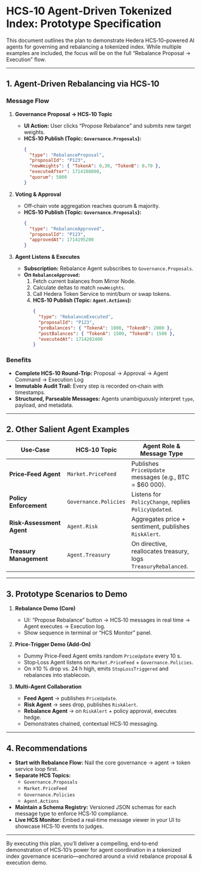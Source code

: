 # HCS‑10 Agent‑Driven Tokenized Index: Prototype Specification

This document outlines the plan to demonstrate Hedera HCS‑10–powered AI agents for governing and rebalancing a tokenized index. While multiple examples are included, the focus will be on the full “Rebalance Proposal → Execution” flow.

---

## 1. Agent‑Driven Rebalancing via HCS‑10

### Message Flow

1. **Governance Proposal → HCS‑10 Topic**  
   - **UI Action:** User clicks “Propose Rebalance” and submits new target weights.  
   - **HCS‑10 Publish (Topic: `Governance.Proposals`):**  
     ```json
     {
       "type": "RebalanceProposal",
       "proposalId": "P123",
       "newWeights": { "TokenA": 0.30, "TokenB": 0.70 },
       "executeAfter": 1714108800,     
       "quorum": 5000
     }
     ```

2. **Voting & Approval**  
   - Off‑chain vote aggregation reaches quorum & majority.
   - **HCS‑10 Publish (Topic: `Governance.Proposals`):**  
     ```json
     {
       "type": "RebalanceApproved",
       "proposalId": "P123",
       "approvedAt": 1714195200
     }
     ```

3. **Agent Listens & Executes**  
   - **Subscription:** Rebalance Agent subscribes to `Governance.Proposals`.  
   - **On `RebalanceApproved`:**  
     1. Fetch current balances from Mirror Node.  
     2. Calculate deltas to match `newWeights`.  
     3. Call Hedera Token Service to mint/burn or swap tokens.  
     4. **HCS‑10 Publish (Topic: `Agent.Actions`):**  
        ```json
        {
          "type": "RebalanceExecuted",
          "proposalId": "P123",
          "preBalances": { "TokenA": 1000, "TokenB": 2000 },
          "postBalances": { "TokenA": 1500, "TokenB": 1500 },
          "executedAt": 1714202400
        }
        ```

### Benefits

- **Complete HCS‑10 Round‑Trip:** Proposal → Approval → Agent Command → Execution Log  
- **Immutable Audit Trail:** Every step is recorded on‑chain with timestamps.  
- **Structured, Parseable Messages:** Agents unambiguously interpret `type`, payload, and metadata.

---

## 2. Other Salient Agent Examples

| Use‑Case                 | HCS‑10 Topic              | Agent Role & Message Type                   |
|--------------------------|---------------------------|----------------------------------------------|
| **Price‑Feed Agent**     | `Market.PriceFeed`        | Publishes `PriceUpdate` messages (e.g., BTC = $60 000). |
| **Policy Enforcement**   | `Governance.Policies`     | Listens for `PolicyChange`, replies `PolicyUpdated`.    |
| **Risk‑Assessment Agent**| `Agent.Risk`              | Aggregates price + sentiment, publishes `RiskAlert`.   |
| **Treasury Management**  | `Agent.Treasury`          | On directive, reallocates treasury, logs `TreasuryRebalanced`. |

---

## 3. Prototype Scenarios to Demo

1. **Rebalance Demo (Core)**  
   - UI: “Propose Rebalance” button → HCS‑10 messages in real time → Agent executes → Execution log.  
   - Show sequence in terminal or “HCS Monitor” panel.

2. **Price‑Trigger Demo (Add‑On)**  
   - Dummy Price‑Feed Agent emits random `PriceUpdate` every 10 s.  
   - Stop‑Loss Agent listens on `Market.PriceFeed` + `Governance.Policies`.  
   - On ≥10 % drop vs. 24 h high, emits `StopLossTriggered` and rebalances into stablecoin.

3. **Multi‑Agent Collaboration**  
   - **Feed Agent** → publishes `PriceUpdate`.  
   - **Risk Agent** → sees drop, publishes `RiskAlert`.  
   - **Rebalance Agent** → on `RiskAlert` + policy approval, executes hedge.  
   - Demonstrates chained, contextual HCS‑10 messaging.

---

## 4. Recommendations

- **Start with Rebalance Flow:** Nail the core governance → agent → token service loop first.  
- **Separate HCS Topics:**  
  - `Governance.Proposals`  
  - `Market.PriceFeed`  
  - `Governance.Policies`  
  - `Agent.Actions`  
- **Maintain a Schema Registry:** Versioned JSON schemas for each message type to enforce HCS‑10 compliance.  
- **Live HCS Monitor:** Embed a real‑time message viewer in your UI to showcase HCS‑10 events to judges.  

---

By executing this plan, you’ll deliver a compelling, end‑to‑end demonstration of HCS‑10’s power for agent coordination in a tokenized index governance scenario—anchored around a vivid rebalance proposal & execution demo.  
